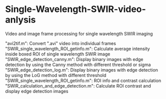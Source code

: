 # Single-Wavelength-SWIR-video-anlysis
Video and image frame processing for single wavelength SWIR imaging

"avi2tif.m": Convert ".avi" video into individual frames
"SWIR_single_wavelength_ROI_getinfo.m": Calculate average intensity inside boxed ROI of single wavelength SWIR image
"SWIR_edge_detection_canny.m": Display binary images with edge detection by using the Canny method with different threshold or sigma
"SWIR_edge_detection_log.m": Display binary images with edge detection by using the LoG method with different threshold
"SWIR_single_wavelength_ROI_getinfo.m": ROI info and contrast calculation
"SWIR_calculation_and_edge_detection.m": Calculate ROI contrast and display edge detection images

